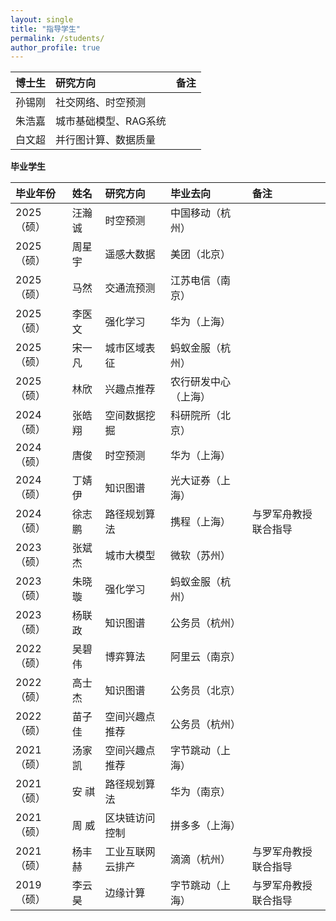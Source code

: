 ```yaml
---
layout: single
title: "指导学生"
permalink: /students/
author_profile: true
---
```



| 博士生|研究方向|备注|
| :---  |  :---  | :---  |
| 孙锡刚 | 社交网络、时空预测   |      |
| 朱浩嘉 | 城市基础模型、RAG系统        |      |
| 白文超 | 并行图计算、数据质量 |      |


**毕业学生**

|毕业年份| 姓名|研究方向|毕业去向|备注|
| :---  | :---  |  :---  | :---  | :---  |
| 2025（硕）| 汪瀚诚 |  时空预测  | 中国移动（杭州） ||
| 2025（硕）| 周星宇 |  遥感大数据  | 美团（北京） ||
| 2025（硕）| 马然 |  交通流预测  | 江苏电信（南京） ||
| 2025（硕）| 李医文 |  强化学习  | 华为（上海） ||
| 2025（硕）| 宋一凡 |  城市区域表征  | 蚂蚁金服（杭州） ||
| 2025（硕）| 林欣 |  兴趣点推荐  | 农行研发中心（上海） ||
| 2024（硕）| 张皓翔 |  空间数据挖掘  | 科研院所（北京） ||
| 2024（硕）| 唐俊 |  时空预测  | 华为（上海） ||
| 2024（硕）| 丁婧伊 |  知识图谱  | 光大证券（上海） ||
| 2024（硕）| 徐志鹏 |  路径规划算法  | 携程（上海） |与罗军舟教授联合指导|
| 2023（硕）| 张斌杰 |  城市大模型  | 微软（苏州） ||
| 2023（硕）| 朱晓璇 |  强化学习  | 蚂蚁金服（杭州） ||
| 2023（硕）| 杨联政 |  知识图谱  | 公务员（杭州） ||
| 2022（硕）| 吴碧伟 |  博弈算法  | 阿里云（南京） ||
| 2022（硕）| 高士杰 |  知识图谱  | 公务员（北京）||
| 2022（硕）| 苗子佳 |  空间兴趣点推荐  | 公务员（杭州） ||
| 2021（硕）| 汤家凯 |  空间兴趣点推荐  | 字节跳动（上海） ||
| 2021（硕）| 安 祺 |  路径规划算法  |华为（南京）||
| 2021（硕）| 周 威 |  区块链访问控制  |拼多多（上海） ||
| 2021（硕）| 杨丰赫 |  工业互联网云排产| 滴滴（杭州）  |与罗军舟教授联合指导|
| 2019（硕）| 李云昊 |  边缘计算 | 字节跳动（上海）  | 与罗军舟教授联合指导  |
